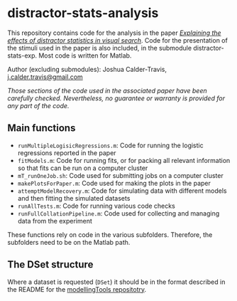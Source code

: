 # distractor-stats-analysis

This repository contains code for the analysis in the paper [_Explaining the effects of distractor statistics in visual search_](https://doi.org/10.1101/2020.01.03.893057). Code for the presentation of the stimuli used in the paper is also included, in the submodule distractor-stats-exp. Most code is written for Matlab.

Author (excluding submodules): Joshua Calder-Travis, j.calder.travis@gmail.com

_Those sections of the code used in the associated paper have been carefully checked. Nevertheless, no guarantee or warranty is provided for any part of the code._

## Main functions
- `runMultipleLogisicRegressions.m`: Code for running the logistic regressions reported in the paper
- `fitModels.m`: Code for running fits, or for packing all relevant information so that fits can be run on a computer cluster
- `mT_runOneJob.sh`: Code used for submitting jobs on a computer cluster
- `makePlotsForPaper.m`: Code used for making the plots in the paper 
- `attemptModelRecovery.m`: Code for simulating data with different models and then fitting the simulated datasets
- `runAllTests.m`: Code for running various code checks
- `runFullCollationPipeline.m`: Code used for collecting and managing data from the experiment

These functions rely on code in the various subfolders. Therefore, the subfolders need to be on the Matlab path.

## The DSet structure
Where a dataset is requested (`DSet`) it should be in the format described in the
README for the [modellingTools repositotry](https://github.com/jCalderTravis/mat-comp-model-tools).
